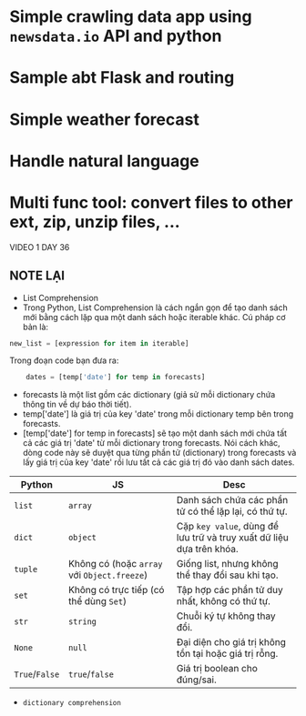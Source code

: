 # Simple crawling data app using `newsdata.io` API and python
# Sample abt Flask and routing
# Simple weather forecast
# Handle natural language
# Multi func tool: convert files to other ext, zip, unzip files, ...
VIDEO 1 DAY 36
## NOTE LẠI
- List Comprehension 
- Trong Python, List Comprehension là cách ngắn gọn để tạo danh sách mới bằng cách lặp qua một danh sách hoặc iterable khác. Cú pháp cơ bản là:

````python
new_list = [expression for item in iterable]
````
Trong đoạn code bạn đưa ra:

````python
    dates = [temp['date'] for temp in forecasts]
````

- forecasts là một list gồm các dictionary (giả sử mỗi dictionary chứa thông tin về dự báo thời tiết).
- temp['date'] là giá trị của key 'date' trong mỗi dictionary temp bên trong forecasts.
- [temp['date'] for temp in forecasts] sẽ tạo một danh sách mới chứa tất cả các giá trị 'date' từ mỗi dictionary trong forecasts.
Nói cách khác, dòng code này sẽ duyệt qua từng phần tử (dictionary) trong forecasts và lấy giá trị của key 'date' rồi lưu tất cả các giá trị đó vào danh sách dates.


| Python         | JS                                          | Desc                                                                 |
|----------------|---------------------------------------------|----------------------------------------------------------------------|
| `list`         | `array`                                     | Danh sách chứa các phần tử có thể lặp lại, có thứ tự.                |
| `dict`         | `object`                                    | Cặp `key value`, dùng để lưu trữ và truy xuất dữ liệu dựa trên khóa. |
| `tuple`        | Không có (hoặc `array` với `Object.freeze`) | Giống list, nhưng không thể thay đổi sau khi tạo.                    |
| `set`          | Không có trực tiếp (có thể dùng `Set`)      | Tập hợp các phần tử duy nhất, không có thứ tự.                       |
| `str `         | `string`                                    | Chuỗi ký tự không thay đổi.                                          |
| `None`         | `null`                                      | Đại diện cho giá trị không tồn tại hoặc giá trị rỗng.                |
| `True`/`False` | `true`/`false`                               | Giá trị boolean cho đúng/sai.                                        |

- `dictionary comprehension`